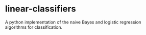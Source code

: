 # linear-classifiers
A python implementation of the naive Bayes and logistic regression algorithms for classification. 

